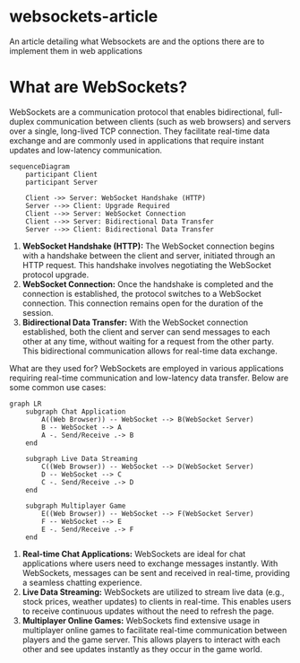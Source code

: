 # websockets-article
An article detailing what Websockets are and the options there are to implement them in web applications

# What are WebSockets?
WebSockets are a communication protocol that enables bidirectional, full-duplex communication between clients (such as web browsers) and servers over a single, long-lived TCP connection. They facilitate real-time data exchange and are commonly used in applications that require instant updates and low-latency communication.

```mermaid
sequenceDiagram
    participant Client
    participant Server

    Client ->> Server: WebSocket Handshake (HTTP)
    Server -->> Client: Upgrade Required
    Client -->> Server: WebSocket Connection
    Client -->> Server: Bidirectional Data Transfer
    Server -->> Client: Bidirectional Data Transfer
```
1. **WebSocket Handshake (HTTP):** The WebSocket connection begins with a handshake between the client and server, initiated through an HTTP request. This handshake involves negotiating the WebSocket protocol upgrade.
2. **WebSocket Connection:** Once the handshake is completed and the connection is established, the protocol switches to a WebSocket connection. This connection remains open for the duration of the session.
3. **Bidirectional Data Transfer:** With the WebSocket connection established, both the client and server can send messages to each other at any time, without waiting for a request from the other party. This bidirectional communication allows for real-time data exchange.


What are they used for?
WebSockets are employed in various applications requiring real-time communication and low-latency data transfer. Below are some common use cases:

```mermaid
graph LR
    subgraph Chat Application
        A((Web Browser)) -- WebSocket --> B(WebSocket Server)
        B -- WebSocket --> A
        A -. Send/Receive .-> B
    end

    subgraph Live Data Streaming
        C((Web Browser)) -- WebSocket --> D(WebSocket Server)
        D -- WebSocket --> C
        C -. Send/Receive .-> D
    end

    subgraph Multiplayer Game
        E((Web Browser)) -- WebSocket --> F(WebSocket Server)
        F -- WebSocket --> E
        E -. Send/Receive .-> F
    end
```
1. **Real-time Chat Applications:** WebSockets are ideal for chat applications where users need to exchange messages instantly. With WebSockets, messages can be sent and received in real-time, providing a seamless chatting experience.
2. **Live Data Streaming:** WebSockets are utilized to stream live data (e.g., stock prices, weather updates) to clients in real-time. This enables users to receive continuous updates without the need to refresh the page.
3. **Multiplayer Online Games:** WebSockets find extensive usage in multiplayer online games to facilitate real-time communication between players and the game server. This allows players to interact with each other and see updates instantly as they occur in the game world.
